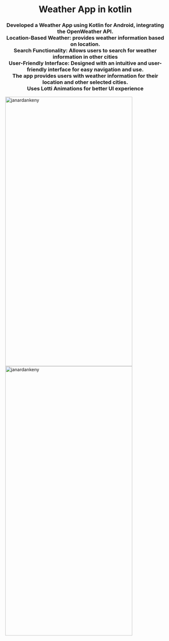 <h1 align="center">Weather App in kotlin</h1>
<h3 align="center">Developed a Weather App using Kotlin for Android, integrating the OpenWeather API.<br/>
﻿﻿Location-Based Weather: provides weather information based on location.<br/>
Search Functionality: Allows users to search for weather information in other cities<br/>
User-Friendly Interface: Designed with an intuitive and user-friendly interface for easy navigation and use.<br/>
The app provides users with weather information for their location and other selected cities.<br/>
Uses Lotti Animations for better UI experience<br/>
</h3>

<p align="left"> <img src="images/SPEED1.jpeg" alt="janardankeny" width="400" height="850">
<img src="images/SPEED2.jpeg" alt="janardankeny" width="400" height="850"></p>
